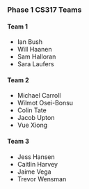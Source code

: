 ### Phase 1 CS317 Teams

#### Team 1
- Ian Bush
- Will Haanen
- Sam Halloran
- Sara Laufers

#### Team 2
- Michael Carroll
- Wilmot Osei-Bonsu
- Colin Tate
- Jacob Upton
- Vue Xiong

#### Team 3
- Jess Hansen
- Caitlin Harvey
- Jaime Vega
- Trevor Wensman
